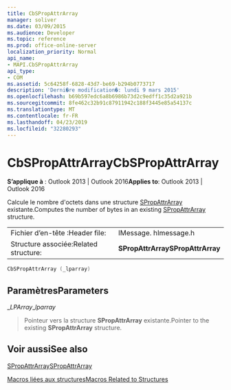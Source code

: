 ```yaml
---
title: CbSPropAttrArray
manager: soliver
ms.date: 03/09/2015
ms.audience: Developer
ms.topic: reference
ms.prod: office-online-server
localization_priority: Normal
api_name:
- MAPI.CbSPropAttrArray
api_type:
- COM
ms.assetid: 5c64258f-6828-43d7-be69-b294b0773717
description: 'Derni�re modification�: lundi 9 mars 2015'
ms.openlocfilehash: b69b597edc6a8b6986b73d2c9edff1c35d2a921b
ms.sourcegitcommit: 8fe462c32b91c87911942c188f3445e85a54137c
ms.translationtype: MT
ms.contentlocale: fr-FR
ms.lasthandoff: 04/23/2019
ms.locfileid: "32280293"
---
```

# <a name="cbspropattrarray"></a><span data-ttu-id="005fe-103">CbSPropAttrArray</span><span class="sxs-lookup"><span data-stu-id="005fe-103">CbSPropAttrArray</span></span>

  
  
<span data-ttu-id="005fe-104">**S’applique à** : Outlook 2013 | Outlook 2016</span><span class="sxs-lookup"><span data-stu-id="005fe-104">**Applies to**: Outlook 2013 | Outlook 2016</span></span> 
  
<span data-ttu-id="005fe-105">Calcule le nombre d'octets dans une structure [SPropAttrArray](spropattrarray.md) existante.</span><span class="sxs-lookup"><span data-stu-id="005fe-105">Computes the number of bytes in an existing [SPropAttrArray](spropattrarray.md) structure.</span></span> 
  
|||
|:-----|:-----|
|<span data-ttu-id="005fe-106">Fichier d’en-tête :</span><span class="sxs-lookup"><span data-stu-id="005fe-106">Header file:</span></span>  <br/> |<span data-ttu-id="005fe-107">IMessage. h</span><span class="sxs-lookup"><span data-stu-id="005fe-107">Imessage.h</span></span>  <br/> |
|<span data-ttu-id="005fe-108">Structure associée:</span><span class="sxs-lookup"><span data-stu-id="005fe-108">Related structure:</span></span>  <br/> |<span data-ttu-id="005fe-109">**SPropAttrArray**</span><span class="sxs-lookup"><span data-stu-id="005fe-109">**SPropAttrArray**</span></span> <br/> |
   
```cpp
CbSPropAttrArray (_lparray)
```

## <a name="parameters"></a><span data-ttu-id="005fe-110">Paramètres</span><span class="sxs-lookup"><span data-stu-id="005fe-110">Parameters</span></span>

 <span data-ttu-id="005fe-111">__LPArray_</span><span class="sxs-lookup"><span data-stu-id="005fe-111">__lparray_</span></span>
  
> <span data-ttu-id="005fe-112">Pointeur vers la structure **SPropAttrArray** existante.</span><span class="sxs-lookup"><span data-stu-id="005fe-112">Pointer to the existing **SPropAttrArray** structure.</span></span> 
    
## <a name="see-also"></a><span data-ttu-id="005fe-113">Voir aussi</span><span class="sxs-lookup"><span data-stu-id="005fe-113">See also</span></span>



[<span data-ttu-id="005fe-114">SPropAttrArray</span><span class="sxs-lookup"><span data-stu-id="005fe-114">SPropAttrArray</span></span>](spropattrarray.md)


[<span data-ttu-id="005fe-115">Macros liées aux structures</span><span class="sxs-lookup"><span data-stu-id="005fe-115">Macros Related to Structures</span></span>](macros-related-to-structures.md)

